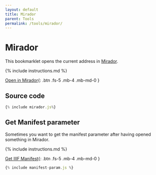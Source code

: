 ```yaml
---
layout: default
title: Mirador
parent: Tools
permalink: /tools/mirador/
---
```

# Mirador

This bookmarklet opens the current address in [Mirador](https://projectmirador.org).

{% include instructions.md %}

<a href="{% include mirador.js%}">Open in Mirador</a>{: .btn .fs-5 .mb-4 .mb-md-0 }

## Source code

```js
{% include mirador.js%}
```

## Get Manifest parameter
Sometimes you want to get the manifest parameter after having opened something in Mirador.

{% include instructions.md %}

<a href="{% include manifest-param.min.js%}">Get IIIF Manifest</a>{: .btn .fs-5 .mb-4 .mb-md-0 }

```js
{% include manifest-param.js %}
```